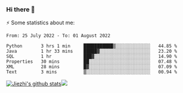 ### Hi there 👋

⚡ Some statistics about me:


<!--START_SECTION:waka-->

```text
From: 25 July 2022 - To: 01 August 2022

Python       3 hrs 1 min     ███████████▒░░░░░░░░░░░░░   44.85 %
Java         1 hr 33 mins    █████▓░░░░░░░░░░░░░░░░░░░   23.20 %
SQL          1 hr            ███▓░░░░░░░░░░░░░░░░░░░░░   14.90 %
Properties   30 mins         ██░░░░░░░░░░░░░░░░░░░░░░░   07.48 %
XML          28 mins         █▓░░░░░░░░░░░░░░░░░░░░░░░   07.09 %
Text         3 mins          ▒░░░░░░░░░░░░░░░░░░░░░░░░   00.94 %
```

<!--END_SECTION:waka-->





[![Jiezhi's github stats](https://github-readme-stats.vercel.app/api?username=Jiezhi&show_icons=true)](https://github.com/Jiezhi/github-readme-stats)[![](https://stats.justsong.cn/api/leetcode/?username=Jiezhi)](https://leetcode.com/Jiezhi/) 
<!--
[![Top Langs](https://github-readme-stats.vercel.app/api/top-langs/?username=Jiezhi&hide=javascript,html)](https://github.com/Jiezhi/github-readme-stats)

**Jiezhi/Jiezhi** is a ✨ _special_ ✨ repository because its `README.md` (this file) appears on your GitHub profile.

Here are some ideas to get you started:

- 🔭 I’m currently working on ...
- 🌱 I’m currently learning ...
- 👯 I’m looking to collaborate on ...
- 🤔 I’m looking for help with ...
- 💬 Ask me about ...
- 📫 How to reach me: ...
- 😄 Pronouns: ...
- ⚡ Fun fact: ...
-->

